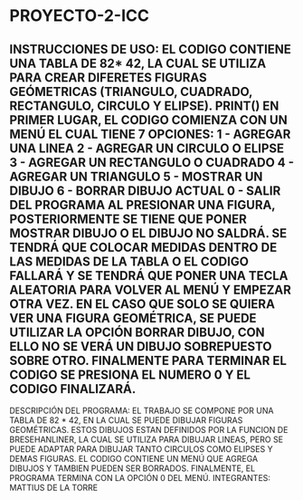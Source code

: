 # PROYECTO-2-ICC
INSTRUCCIONES DE USO:
EL CODIGO CONTIENE UNA TABLA DE 82* 42, LA CUAL SE UTILIZA PARA CREAR DIFERETES FIGURAS GEÓMETRICAS (TRIANGULO, CUADRADO, RECTANGULO, CIRCULO Y ELIPSE). 
PRINT()
EN PRIMER LUGAR, EL CODIGO COMIENZA CON UN MENÚ EL CUAL TIENE 7 OPCIONES:
1 - AGREGAR UNA LINEA
2 - AGREGAR UN CIRCULO O ELIPSE 
3 - AGREGAR UN RECTANGULO O CUADRADO
4 - AGREGAR UN TRIANGULO
5 - MOSTRAR UN DIBUJO
6 - BORRAR DIBUJO ACTUAL
0 - SALIR DEL PROGRAMA
AL PRESIONAR UNA FIGURA, POSTERIORMENTE SE TIENE QUE PONER MOSTRAR DIBUJO O EL DIBUJO NO SALDRÁ.
SE TENDRÁ QUE COLOCAR MEDIDAS DENTRO DE LAS MEDIDAS DE LA TABLA O EL CODIGO FALLARÁ Y SE TENDRÁ QUE PONER UNA TECLA ALEATORIA PARA VOLVER AL MENÚ Y EMPEZAR OTRA VEZ.
EN EL CASO QUE SOLO SE QUIERA VER UNA FIGURA GEOMÉTRICA, SE PUEDE UTILIZAR LA OPCIÓN BORRAR DIBUJO, CON ELLO NO SE VERÁ UN DIBUJO SOBREPUESTO SOBRE OTRO.
FINALMENTE PARA TERMINAR EL CODIGO SE PRESIONA EL NUMERO 0 Y EL CODIGO FINALIZARÁ.
-----------------------------------------------------------------------
DESCRIPCIÓN DEL PROGRAMA: 
EL TRABAJO SE COMPONE POR UNA TABLA DE 82 * 42, EN LA CUAL SE PUEDE DIBUJAR FIGURAS GEOMÉTRICAS. ESTOS DIBUJOS ESTAN DEFINIDOS POR LA FUNCION DE BRESEHANLINER, LA CUAL SE UTILIZA PARA DIBUJAR LINEAS, PERO SE PUEDE ADAPTAR PARA DIBUJAR TANTO CIRCULOS COMO ELIPSES Y DEMAS FIGURAS. EL CODIGO CONTIENE UN MENÚ QUE AGREGA DIBUJOS Y TAMBIEN PUEDEN SER BORRADOS. FINALMENTE, EL PROGRAMA TERMINA CON LA OPCIÓN 0 DEL MENÚ.
INTEGRANTES:
MATTIUS DE LA TORRE
